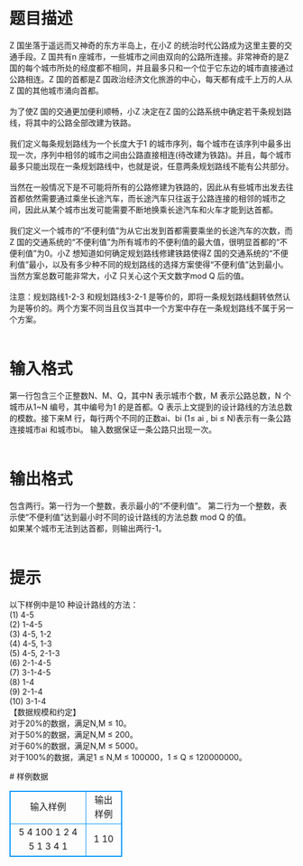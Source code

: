 # 

 
 # 题目描述 
<p>
Z 国坐落于遥远而又神奇的东方半岛上，在小Z 的统治时代公路成为这里主要的交通手段。Z 国共有n 座城市，一些城市之间由双向的公路所连接。非常神奇的是Z 国的每个城市所处的经度都不相同，并且最多只和一个位于它东边的城市直接通过公路相连。Z 国的首都是Z 国政治经济文化旅游的中心，每天都有成千上万的人从Z 国的其他城市涌向首都。<br><br>为了使Z 国的交通更加便利顺畅，小Z 决定在Z 国的公路系统中确定若干条规划路线，将其中的公路全部改建为铁路。<br><br>我们定义每条规划路线为一个长度大于1 的城市序列，每个城市在该序列中最多出现一次，序列中相邻的城市之间由公路直接相连(待改建为铁路)。并且，每个城市最多只能出现在一条规划路线中，也就是说，任意两条规划路线不能有公共部分。<br><br>当然在一般情况下是不可能将所有的公路修建为铁路的，因此从有些城市出发去往首都依然需要通过乘坐长途汽车，而长途汽车只往返于公路连接的相邻的城市之间，因此从某个城市出发可能需要不断地换乘长途汽车和火车才能到达首都。<br><br>我们定义一个城市的“不便利值”为从它出发到首都需要乘坐的长途汽车的次数，而Z 国的交通系统的“不便利值”为所有城市的不便利值的最大值，很明显首都的“不便利值”为0。小Z 想知道如何确定规划路线修建铁路使得Z 国的交通系统的“不便利值”最小，以及有多少种不同的规划路线的选择方案使得“不便利值”达到最小。当然方案总数可能非常大，小Z 只关心这个天文数字mod Q 后的值。<br><br>注意：规划路线1-2-3 和规划路线3-2-1 是等价的，即将一条规划路线翻转依然认为是等价的。两个方案不同当且仅当其中一个方案中存在一条规划路线不属于另一个方案。<br><br></p> 

 
 # 输入格式 
<p>
第一行包含三个正整数N、M、Q，其中N 表示城市个数，M 表示公路总数，N 个城市从1~N 编号，其中编号为1 的是首都。Q 表示上文提到的设计路线的方法总数的模数。接下来M 行，每行两个不同的正数ai、bi (1≤ ai , bi ≤ N)表示有一条公路连接城市ai 和城市bi。 输入数据保证一条公路只出现一次。<br><br></p> 

 
 # 输出格式 
<p>
包含两行。第一行为一个整数，表示最小的“不便利值”。 第二行为一个整数，表示使“不便利值”达到最小时不同的设计路线的方法总数 mod Q 的值。<br>如果某个城市无法到达首都，则输出两行-1。<br><br></p> 

 
 # 提示 
<p>
以下样例中是10 种设计路线的方法：<br>(1) 4-5<br>(2) 1-4-5<br>(3) 4-5, 1-2<br>(4) 4-5, 1-3<br>(5) 4-5, 2-1-3<br>(6) 2-1-4-5<br>(7) 3-1-4-5<br>(8) 1-4<br>(9) 2-1-4<br>(10) 3-1-4<br>【数据规模和约定】<br>对于20%的数据，满足N,M ≤ 10。<br>对于50%的数据，满足N,M ≤ 200。<br>对于60%的数据，满足N,M ≤ 5000。<br>对于100%的数据，满足1 ≤ N,M ≤ 100000，1 ≤ Q ≤ 120000000。<br></p> 
# 样例数据
<style>
        table,table tr th, table tr td { border:1px solid #0094ff; }
        table { width: 200px; min-height: 25px; line-height: 25px; text-align: center; border-collapse: collapse;}   
    </style>
<table>
	<tr>
		<td>输入样例</td>
		<td>输出样例</td>
	</tr>
<tr><td>5 4 100
1 2
4 5
1 3
4 1
</td><td>1
10</td></tr></table>
